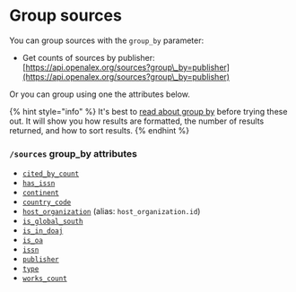 # Group sources

You can group sources with the `group_by` parameter:

* Get counts of sources by publisher:\
  [https://api.openalex.org/sources?group\_by=publisher](https://api.openalex.org/sources?group\_by=publisher)

Or you can group using one the attributes below.

{% hint style="info" %}
It's best to [read about group by](../../how-to-use-the-api/get-groups-of-entities.md) before trying these out. It will show you how results are formatted, the number of results returned, and how to sort results.
{% endhint %}

### `/sources` group\_by attributes

* [`cited_by_count`](venue-object.md#cited\_by\_count)
* [`has_issn`](filter-venues.md#has\_issn)
* [`continent`](../geo/continents.md#group-by-continent)
* [`country_code`](venue-object.md#country\_code)
* [`host_organization`](venue-object.md#host\_organization) (alias: `host_organization.id`)
* [`is_global_south`](../geo/regions.md#group-by-global-south)
* [`is_in_doaj`](venue-object.md#is\_in\_doaj)
* [`is_oa`](venue-object.md#is\_oa)
* [`issn`](venue-object.md#issn)
* [`publisher`](venue-object.md#publisher)
* [`type`](venue-object.md#type)
* [`works_count`](venue-object.md#works\_count)
